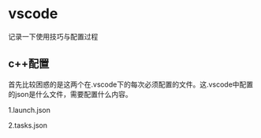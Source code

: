 # vscode

记录一下使用技巧与配置过程

## c++配置

首先比较困惑的是这两个在.vscode下的每次必须配置的文件。这.vscode中配置的json是什么文件，需要配置什么内容。

1.launch.json



2.tasks.json



